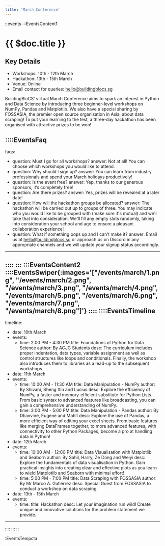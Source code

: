 ```yaml
---
title: 'March Conference'
---
```


::events
:::EventsContent1
# {{ $doc.title }}
## Key Details
* Workshops: 10th - 12th March
* Hackathon: 13th - 15th March
* Venue: Online
* Email contact for queries: hello@buildingblocs.sg

BuildingBloCS’ virtual March Conference aims to spark an interest in Python and Data Science by introducing three beginner-level workshops on NumPy, Pandas and Matplotlib. We also have a special sharing by FOSSASIA, the premier open source organisation in Asia, about data scraping! To put your learning to the test, a three-day hackathon has been organised with attractive prizes to be won!

::::EventsFaq
---
faqs:
 - question: Must I go for all workshops?
   answer: Not at all! You can choose which workshops you would like to attend.
 - question: Why should I sign up?
   answer: You can learn from industry professionals and spend your March holidays productively!
 - question: Is the event free?
   answer: Yep, thanks to our generous sponsors, it’s completely free!
 - question: Are there prizes?
   answer: Yes, prizes will be revealed at a later date!
 - question: How will the hackathon groups be allocated?
   answer: The hackathon will be carried out up to groups of three. You may indicate who you would like to be grouped with (make sure it's mutual) and we'll take that into consideration. We'll fill any empty slots randomly, taking into consideration your school and age to ensure a pleasant collaboration experience!
 - question: What if something pops up and I can't make it?
   answer: Email us at hello@buildingblocs.sg or approach us on Discord in any appropriate channels and we will update your signup status accordingly.
---
::::
:::
:::EventsContent2
::::EventsSwiper{:images='["/events/march/1.png", "/events/march/2.png", "/events/march/3.png", "/events/march/4.png", "/events/march/5.png", "/events/march/6.png", "/events/march/7.png", "/events/march/8.png"]'} 
::::
::::EventsTimeline
---
timeline:
- date: 10th March
- events:
  - time: 2:00 PM - 4:30 PM
    title: Foundations of Python for Data Science
    author: By ACJC Students
    desc: The curriculum includes proper indentation, data types, variable assignment as well as control structures like loops and conditionals. Finally, the workshop also introduces them to libraries as a lead-up to the subsequent workshops.
- date: 11th March
- events:
  - time: 10:00 AM - 11:30 AM
    title: Data Manipulation - NumPy
    author: By Shivani, Sheng Xin and Lucius
    desc: Explore the efficiency of NumPy, a faster and memory-efficient substitute for Python Lists. From basic syntax to advanced features like broadcasting, you can gain a comprehensive understanding of NumPy.
  - time: 3:00 PM - 5:00 PM
    title: Data Manipulation - Pandas
    author: By Dhanvine, Eugene and Mahit
    desc: Explore the use of Pandas, a more efficient way of editing your excel sheets. From basic features like merging DataFrames together, to more advanced features, with connectivity to other Python Packages, become a pro at handling data in Python!
- date: 12th March
- events:
  - time: 10:00 AM - 12:00 PM
    title: Data Visualisation with Matplotlib and Seaborn
    author: By Sahil, Harry, Ze Dong and Weiyi
    desc: Explore the fundamentals of data visualisation in Python. Gain practical insights into creating clear and effective plots as you learn to wield Matplotlib and Seaborn with minimal effort!
  - time: 5:00 PM - 7:00 PM
    title: Data Scraping with FOSSASIA
    author: By Mr Marco A. Gutiérrez
    desc: Special Guest from FOSSASIA to conduct a workshop on data scraping
- date: 13th - 15th March
- events:
  - time:
    title: Hackathon
    desc: Let your imagination run wild! Create unique and innovative solutions for the problem statement we provide.
---
::::
:::
::

:EventsTempcta